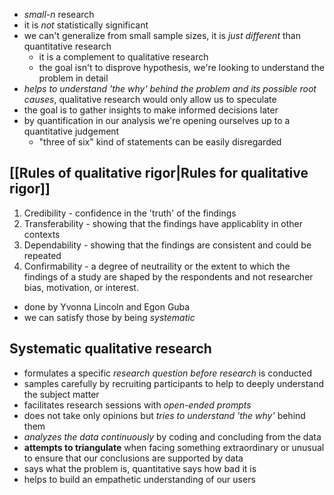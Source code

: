- _small-n_ research
- it is _not_ statistically significant
- we can't generalize from small sample sizes, it is _just different_ than quantitative research
	- it is a complement to qualitative research
	- the goal isn't to disprove hypothesis, we're looking to understand the problem in detail
- _helps to understand 'the why' behind the problem and its possible root causes_, qualitative research would only allow us to speculate
- the goal is to gather insights to make informed decisions later
- by quantification in our analysis we're opening ourselves up to a quantitative judgement
	- "three of six" kind of statements can be easily disregarded
## [[Rules of qualitative rigor|Rules for qualitative rigor]] 
1. Credibility - confidence in the 'truth' of the findings
2. Transferability - showing that the findings have applicablity in other contexts
3. Dependability - showing that the findings are consistent and could be repeated
4. Confirmability - a degree of neutraility or the extent to which the findings of a study are shaped by the respondents and not researcher bias, motivation, or interest.
- done by Yvonna Lincoln and Egon Guba
- we can satisfy those by being _systematic_
## Systematic qualitative research
- formulates a specific _research question before research_ is conducted
- samples carefully by recruiting participants to help to deeply understand the subject matter
- facilitates research sessions with _open-ended prompts_
- does not take only opinions but _tries to understand 'the why'_ behind them
- _analyzes the data continuously_ by coding and concluding from the data
- __attempts to triangulate__ when facing something extraordinary or unusual to ensure that our conclusions are supported by data
- says what the problem is, quantitative says how bad it is
- helps to build an empathetic understanding of our users